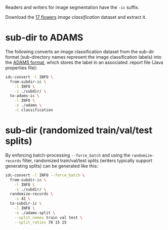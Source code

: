 Readers and writers for image segmentation have the `-ic` suffix.

Download the [17 flowers](https://datasets.cms.waikato.ac.nz/ufdl/17flowers/) 
*image classification* dataset and extract it.

# sub-dir to ADAMS

The following converts an image classification dataset from the sub-dir format
(sub-directory names represent the image classification labels) into the 
[ADAMS format](https://github.com/waikato-datamining/image-dataset-converter/blob/main/formats/adams.md), 
which stores the label in an associated .report file (Java properties file):

```bash
idc-convert -l INFO \
  from-subdir-ic \
    -l INFO \
    -i ./subdir/ \
  to-adams-ic \
    -l INFO \
    -o ./adams \
    -c classification
```


# sub-dir (randomized train/val/test splits)

By enforcing batch-processing `--force_batch` and using the 
`randomize-records` filter, randomized train/val/test splits
(writers typically support generating splits) can be generated 
like this:

```bash
idc-convert -l INFO --force_batch \
  from-subdir-ic \
    -l INFO \
    -i ./subdir/ \
  randomize-records \
    -s 42 \
  to-subdir-ic \
    -l INFO \
    -o ./adams-split \
    --split_names train val test \
    --split_ratios 70 15 15
```
